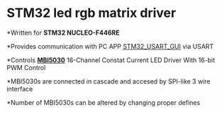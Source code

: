 # STM32 led rgb matrix driver
*Written for **STM32 NUCLEO-F446RE**

*Provides communication with PC APP [STM32_USART_GUI](https://github.com/jakir0/stm32-led-rgb-matrix-driver) via USART

*Controls [**MBI5030**](https://www.neumueller.com/datenblatt/macroblock/MBI5030%20Datenblatt%20-%20Datasheet.pdf) 16-Channel Constat Current LED Driver With 16-bit PWM Control

*MBI5030s are connected in cascade and accesed by SPI-like 3 wire interface 

*Number of MBI5030s can be altered by changing proper defines 
